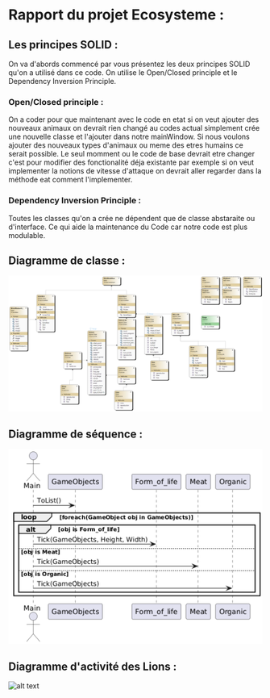 # Rapport du projet Ecosysteme :

## Les principes SOLID :

On va d'abords commencé par vous présentez les deux principes SOLID qu'on a utilisé dans ce code. On utilise le Open/Closed principle et le Dependency Inversion Principle.

### Open/Closed principle :

On a coder pour que maintenant avec le code en etat si on veut ajouter des nouveaux animaux on devrait rien changé au codes actual simplement crée une nouvelle classe et l'ajouter dans notre mainWindow. Si nous voulons ajouter des nouveaux types d'animaux ou meme des etres humains ce serait possible. Le seul momment ou le code de base devrait etre changer c'est pour modifier des fonctionalité déja existante par exemple si on veut implementer la notions de vitesse d'attaque on devrait aller regarder dans la méthode eat comment l'implementer.

### Dependency Inversion Principle :

Toutes les classes qu'on a crée ne dépendent que de classe abstaraite ou d'interface. Ce qui aide la maintenance du Code car notre code est plus modulable.

## Diagramme de classe :

![alt text](./ClassDiagram1.png)

## Diagramme de séquence :

![alt text](./Diagramme_de_sequence_Main_Window.png)

## Diagramme d'activité des Lions : 

![alt text](./Diagrammed'activitéTickLions.png)

